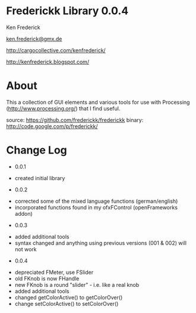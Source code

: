 Frederickk Library 0.0.4
===============

Ken Frederick

ken.frederick@gmx.de


http://cargocollective.com/kenfrederick/

http://kenfrederick.blogspot.com/


About
===============
This a collection of GUI elements and various tools for use with 
Processing (http://www.processing.org/) that I find useful.

source:  https://github.com/frederickk/frederickk
binary:  http://code.google.com/p/frederickk/


Change Log
===============

 -	0.0.1
 *	created initial library

 -	0.0.2
 *	corrected some of the mixed language functions (german/english) 
 *	incorporated functions found in my ofxFControl (openFrameworks addon) 

 -	0.0.3
 *	added additional tools
 *	syntax changed and anything using previous versions (001 & 002) will not work

 -	0.0.4
 *	depreciated FMeter, use FSlider
 *	old FKnob is now FHandle
 *	new FKnob is a round "slider" - i.e. like a real knob
 *	added additional tools
 *	changed getColorActive() to getColorOver()
 *	change setColorActive() to setColorOver()
